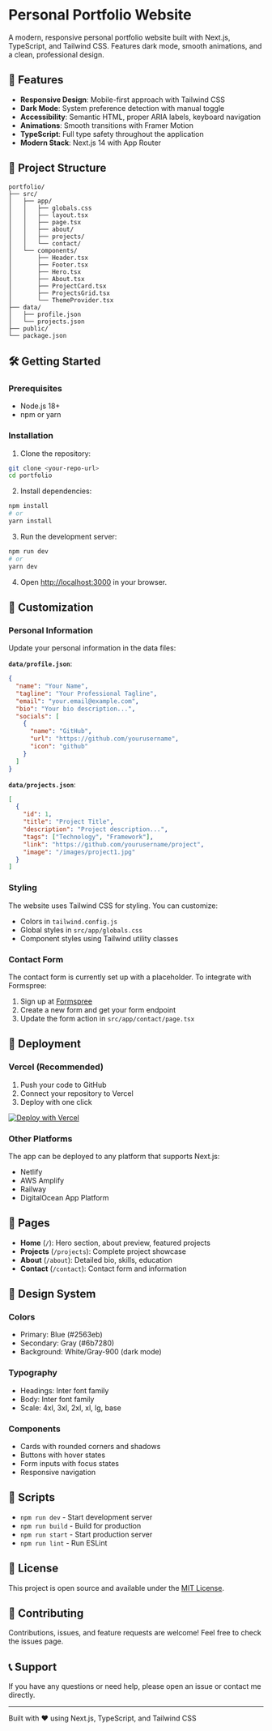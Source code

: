 # Personal Portfolio Website

A modern, responsive personal portfolio website built with Next.js, TypeScript, and Tailwind CSS. Features dark mode, smooth animations, and a clean, professional design.

## 🚀 Features

- **Responsive Design**: Mobile-first approach with Tailwind CSS
- **Dark Mode**: System preference detection with manual toggle
- **Accessibility**: Semantic HTML, proper ARIA labels, keyboard navigation
- **Animations**: Smooth transitions with Framer Motion
- **TypeScript**: Full type safety throughout the application
- **Modern Stack**: Next.js 14 with App Router

## 📁 Project Structure

```
portfolio/
├── src/
│   ├── app/
│   │   ├── globals.css
│   │   ├── layout.tsx
│   │   ├── page.tsx
│   │   ├── about/
│   │   ├── projects/
│   │   └── contact/
│   └── components/
│       ├── Header.tsx
│       ├── Footer.tsx
│       ├── Hero.tsx
│       ├── About.tsx
│       ├── ProjectCard.tsx
│       ├── ProjectsGrid.tsx
│       └── ThemeProvider.tsx
├── data/
│   ├── profile.json
│   └── projects.json
├── public/
└── package.json
```

## 🛠️ Getting Started

### Prerequisites

- Node.js 18+ 
- npm or yarn

### Installation

1. Clone the repository:
```bash
git clone <your-repo-url>
cd portfolio
```

2. Install dependencies:
```bash
npm install
# or
yarn install
```

3. Run the development server:
```bash
npm run dev
# or
yarn dev
```

4. Open [http://localhost:3000](http://localhost:3000) in your browser.

## 📝 Customization

### Personal Information

Update your personal information in the data files:

**`data/profile.json`**:
```json
{
  "name": "Your Name",
  "tagline": "Your Professional Tagline",
  "email": "your.email@example.com",
  "bio": "Your bio description...",
  "socials": [
    {
      "name": "GitHub",
      "url": "https://github.com/yourusername",
      "icon": "github"
    }
  ]
}
```

**`data/projects.json`**:
```json
[
  {
    "id": 1,
    "title": "Project Title",
    "description": "Project description...",
    "tags": ["Technology", "Framework"],
    "link": "https://github.com/yourusername/project",
    "image": "/images/project1.jpg"
  }
]
```

### Styling

The website uses Tailwind CSS for styling. You can customize:

- Colors in `tailwind.config.js`
- Global styles in `src/app/globals.css`
- Component styles using Tailwind utility classes

### Contact Form

The contact form is currently set up with a placeholder. To integrate with Formspree:

1. Sign up at [Formspree](https://formspree.io/)
2. Create a new form and get your form endpoint
3. Update the form action in `src/app/contact/page.tsx`

## 🚀 Deployment

### Vercel (Recommended)

1. Push your code to GitHub
2. Connect your repository to Vercel
3. Deploy with one click

[![Deploy with Vercel](https://vercel.com/button)](https://vercel.com/new/clone?repository-url=https://github.com/yourusername/portfolio)

### Other Platforms

The app can be deployed to any platform that supports Next.js:

- Netlify
- AWS Amplify
- Railway
- DigitalOcean App Platform

## 📱 Pages

- **Home** (`/`): Hero section, about preview, featured projects
- **Projects** (`/projects`): Complete project showcase
- **About** (`/about`): Detailed bio, skills, education
- **Contact** (`/contact`): Contact form and information

## 🎨 Design System

### Colors
- Primary: Blue (#2563eb)
- Secondary: Gray (#6b7280)
- Background: White/Gray-900 (dark mode)

### Typography
- Headings: Inter font family
- Body: Inter font family
- Scale: 4xl, 3xl, 2xl, xl, lg, base

### Components
- Cards with rounded corners and shadows
- Buttons with hover states
- Form inputs with focus states
- Responsive navigation

## 🔧 Scripts

- `npm run dev` - Start development server
- `npm run build` - Build for production
- `npm run start` - Start production server
- `npm run lint` - Run ESLint

## 📄 License

This project is open source and available under the [MIT License](LICENSE).

## 🤝 Contributing

Contributions, issues, and feature requests are welcome! Feel free to check the issues page.

## 📞 Support

If you have any questions or need help, please open an issue or contact me directly.

---

Built with ❤️ using Next.js, TypeScript, and Tailwind CSS

